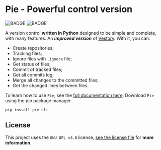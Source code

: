 # Pie - Powerful control version

![BADGE](https://img.shields.io/static/v1?label=status&message=stable&color=green)
![BADGE](https://img.shields.io/static/v1?label=license&message=GPL%20v3.0&color=blue)

A version control **written in Python** designed to be simple and complete, with many features. An ***improved version*** of [Vestory](https://github.com/jaedsonpys/vestory). With it, you can:

- Create repositories;
- Tracking files;
- Ignore files with `.ignore` file;
- Get status of files;
- Commit of tracked files;
- Get all commits log;
- Merge all changes to the committed files;
- Get the changed lines between files.

To learn how to use `Pie`, see the [full documentation here](https://github.com/jaedsonpys/pie/tree/master/DOCS). Download `Pie` using the pip package manager

```
pip install pie-cli
```

<!-- You can **follow development** in the `dev` branch ([dev branch on GitHub](https://github.com/jaedsonpys/pie/tree/dev)), where development is taking place until the **first version** is ready. -->

## License

This project uses the `GNU GPL v3.0` license, [see the license file](https://github.com/jaedsonpys/pie/blob/master/LICENSE) for **more information**.
